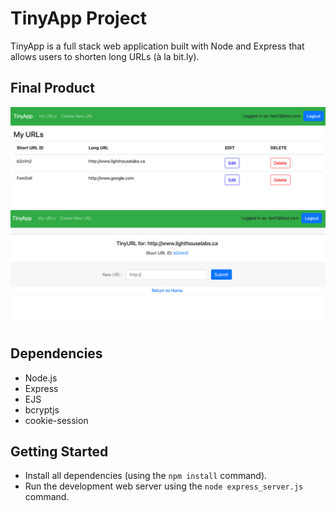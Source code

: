 # TinyApp Project

TinyApp is a full stack web application built with Node and Express that allows users to shorten long URLs (à la bit.ly).

## Final Product

!["Home page"](https://github.com/MeowPup/tinyapp/blob/main/docs/home-page.png?raw=true)
!["Edit page"](https://github.com/MeowPup/tinyapp/blob/main/docs/edit-page.png?raw=true)

## Dependencies

- Node.js
- Express
- EJS
- bcryptjs
- cookie-session

## Getting Started

- Install all dependencies (using the `npm install` command).
- Run the development web server using the `node express_server.js` command.